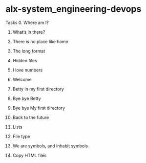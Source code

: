 # alx-system_engineering-devops

Tasks
0. Where am I?

1. What’s in there?

2. There is no place like home

3. The long format

4. Hidden files

5. I love numbers

6. Welcome

7. Betty in my first directory

8. Bye bye Betty

9. Bye bye My first directory

10. Back to the future

11. Lists

12. File type

13. We are symbols, and inhabit symbols

14. Copy HTML files
